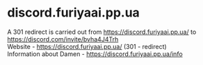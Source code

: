 # discord.furiyaai.pp.ua
A 301 redirect is carried out from https://discord.furiyaai.pp.ua/ to https://discord.com/invite/bvha4J4Trh <br/>
Website - https://discord.furiyaai.pp.ua/ (301 - redirect) <br/>
Information about Damen - https://discord.furiyaai.pp.ua/info <br/>

